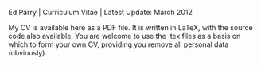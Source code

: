 Ed Parry | Curriculum Vitae | Latest Update: March 2012

My CV is available here as a PDF file. It is written in LaTeX, with the source code also available. You are welcome to use the .tex files as a basis on which to form your own CV, providing you remove all personal data (obviously).
